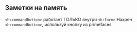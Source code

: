 ## Заметки на память
`<h:commandButton>` работает ТОЛЬКО внутри `<h:form>`
Нахрен `<h:commandButton>`, используй кнопку из primefaces